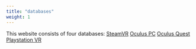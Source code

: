 ```yaml
---
title: "databases"
weight: 1
---
```


This website consists of four databases:
[SteamVR](/steamvr)
[Oculus PC](/oculuspc)
[Oculus Quest](/oculusquest)
[Playstation VR](/psvr)

<!--
{{< column >}}
{{< button "/databases/steamvr/" "SteamVR" >}}
{{< /column >}}

{{< column >}}
ㅤ
{{< /column >}}

{{< column >}}
{{< button "/databases/oculuspc" "Oculus PC" >}}{{< button "/docs/oculusquest" "Oculus Quest" >}}
{{< /column >}}

{{< column >}}
ㅤ
{{< /column >}}

{{< column >}}
{{< button "/databases/psvr" "Playstation VR">}}
{{< /column >}}
-->
<!--Please note that the features listed under each theme are independent of each other. That is to say, some features may only be found in one theme and not in both.

That content is better than dummy lorem ipsum 2] That content serves a good real-world demo for this theme 3] Publish more structured docs for each theme which are better than long blocky READMEs 

{{< button "./compose/" "Compose Theme Docs" "mb-1" >}}

{{< button "./clarity/" "Clarity Theme Docs" >}} -->

